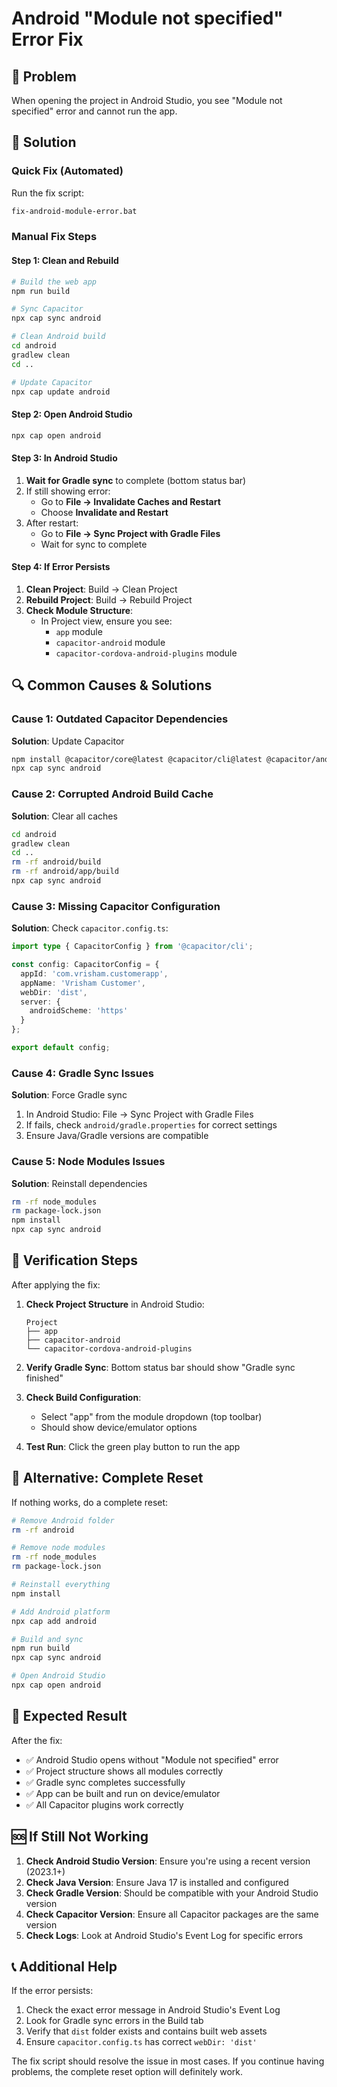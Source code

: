 # Android "Module not specified" Error Fix

## 🚨 Problem
When opening the project in Android Studio, you see "Module not specified" error and cannot run the app.

## 🔧 Solution

### **Quick Fix (Automated)**
Run the fix script:
```bash
fix-android-module-error.bat
```

### **Manual Fix Steps**

#### Step 1: Clean and Rebuild
```bash
# Build the web app
npm run build

# Sync Capacitor
npx cap sync android

# Clean Android build
cd android
gradlew clean
cd ..

# Update Capacitor
npx cap update android
```

#### Step 2: Open Android Studio
```bash
npx cap open android
```

#### Step 3: In Android Studio
1. **Wait for Gradle sync** to complete (bottom status bar)
2. If still showing error:
   - Go to **File → Invalidate Caches and Restart**
   - Choose **Invalidate and Restart**
3. After restart:
   - Go to **File → Sync Project with Gradle Files**
   - Wait for sync to complete

#### Step 4: If Error Persists
1. **Clean Project**: Build → Clean Project
2. **Rebuild Project**: Build → Rebuild Project
3. **Check Module Structure**:
   - In Project view, ensure you see:
     - `app` module
     - `capacitor-android` module
     - `capacitor-cordova-android-plugins` module

## 🔍 Common Causes & Solutions

### **Cause 1: Outdated Capacitor Dependencies**
**Solution**: Update Capacitor
```bash
npm install @capacitor/core@latest @capacitor/cli@latest @capacitor/android@latest
npx cap sync android
```

### **Cause 2: Corrupted Android Build Cache**
**Solution**: Clear all caches
```bash
cd android
gradlew clean
cd ..
rm -rf android/build
rm -rf android/app/build
npx cap sync android
```

### **Cause 3: Missing Capacitor Configuration**
**Solution**: Check `capacitor.config.ts`:
```typescript
import type { CapacitorConfig } from '@capacitor/cli';

const config: CapacitorConfig = {
  appId: 'com.vrisham.customerapp',
  appName: 'Vrisham Customer',
  webDir: 'dist',
  server: {
    androidScheme: 'https'
  }
};

export default config;
```

### **Cause 4: Gradle Sync Issues**
**Solution**: Force Gradle sync
1. In Android Studio: File → Sync Project with Gradle Files
2. If fails, check `android/gradle.properties` for correct settings
3. Ensure Java/Gradle versions are compatible

### **Cause 5: Node Modules Issues**
**Solution**: Reinstall dependencies
```bash
rm -rf node_modules
rm package-lock.json
npm install
npx cap sync android
```

## 🎯 Verification Steps

After applying the fix:

1. **Check Project Structure** in Android Studio:
   ```
   Project
   ├── app
   ├── capacitor-android
   └── capacitor-cordova-android-plugins
   ```

2. **Verify Gradle Sync**: Bottom status bar should show "Gradle sync finished"

3. **Check Build Configuration**: 
   - Select "app" from the module dropdown (top toolbar)
   - Should show device/emulator options

4. **Test Run**: Click the green play button to run the app

## 🚀 Alternative: Complete Reset

If nothing works, do a complete reset:

```bash
# Remove Android folder
rm -rf android

# Remove node modules
rm -rf node_modules
rm package-lock.json

# Reinstall everything
npm install

# Add Android platform
npx cap add android

# Build and sync
npm run build
npx cap sync android

# Open Android Studio
npx cap open android
```

## 📱 Expected Result

After the fix:
- ✅ Android Studio opens without "Module not specified" error
- ✅ Project structure shows all modules correctly
- ✅ Gradle sync completes successfully
- ✅ App can be built and run on device/emulator
- ✅ All Capacitor plugins work correctly

## 🆘 If Still Not Working

1. **Check Android Studio Version**: Ensure you're using a recent version (2023.1+)
2. **Check Java Version**: Ensure Java 17 is installed and configured
3. **Check Gradle Version**: Should be compatible with your Android Studio version
4. **Check Capacitor Version**: Ensure all Capacitor packages are the same version
5. **Check Logs**: Look at Android Studio's Event Log for specific errors

## 📞 Additional Help

If the error persists:
1. Check the exact error message in Android Studio's Event Log
2. Look for Gradle sync errors in the Build tab
3. Verify that `dist` folder exists and contains built web assets
4. Ensure `capacitor.config.ts` has correct `webDir: 'dist'`

The fix script should resolve the issue in most cases. If you continue having problems, the complete reset option will definitely work.
